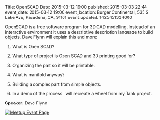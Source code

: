 Title: OpenSCAD
Date: 2015-03-12 19:00
published: 2015-03-03 22:44
event_date: 2015-03-12 19:00
event_location: Burger Continental, 535 S Lake Ave, Pasadena, CA, 91101
event_updated: 1425451334000

OpenSCAD is a free software program for 3D CAD modelling. Instead of an
interactive environment it uses a descriptive description language to build
objects. Dave Flynn will explain this and more:

1. What is Open SCAD?

2. What type of project is Open SCAD and 3D printing good for?

3. Organizing the part so it will be printable.

4. What is manifold anyway?

5. Building a complex part from simple objects.

6. In a demo of the process I will recreate a wheel from my Tank project.

**Speaker:** Dave Flynn

[ ![Meetup Event Page]({filename}/images/meetup_logo_45.png) ](https://www.meetup.com/SGVTech/events/220661892/)
